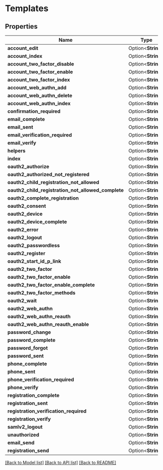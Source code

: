 # Templates

## Properties

Name | Type | Description | Notes
------------ | ------------- | ------------- | -------------
**account_edit** | Option<**String**> |  | [optional]
**account_index** | Option<**String**> |  | [optional]
**account_two_factor_disable** | Option<**String**> |  | [optional]
**account_two_factor_enable** | Option<**String**> |  | [optional]
**account_two_factor_index** | Option<**String**> |  | [optional]
**account_web_authn_add** | Option<**String**> |  | [optional]
**account_web_authn_delete** | Option<**String**> |  | [optional]
**account_web_authn_index** | Option<**String**> |  | [optional]
**confirmation_required** | Option<**String**> |  | [optional]
**email_complete** | Option<**String**> |  | [optional]
**email_sent** | Option<**String**> |  | [optional]
**email_verification_required** | Option<**String**> |  | [optional]
**email_verify** | Option<**String**> |  | [optional]
**helpers** | Option<**String**> |  | [optional]
**index** | Option<**String**> |  | [optional]
**oauth2_authorize** | Option<**String**> |  | [optional]
**oauth2_authorized_not_registered** | Option<**String**> |  | [optional]
**oauth2_child_registration_not_allowed** | Option<**String**> |  | [optional]
**oauth2_child_registration_not_allowed_complete** | Option<**String**> |  | [optional]
**oauth2_complete_registration** | Option<**String**> |  | [optional]
**oauth2_consent** | Option<**String**> |  | [optional]
**oauth2_device** | Option<**String**> |  | [optional]
**oauth2_device_complete** | Option<**String**> |  | [optional]
**oauth2_error** | Option<**String**> |  | [optional]
**oauth2_logout** | Option<**String**> |  | [optional]
**oauth2_passwordless** | Option<**String**> |  | [optional]
**oauth2_register** | Option<**String**> |  | [optional]
**oauth2_start_id_p_link** | Option<**String**> |  | [optional]
**oauth2_two_factor** | Option<**String**> |  | [optional]
**oauth2_two_factor_enable** | Option<**String**> |  | [optional]
**oauth2_two_factor_enable_complete** | Option<**String**> |  | [optional]
**oauth2_two_factor_methods** | Option<**String**> |  | [optional]
**oauth2_wait** | Option<**String**> |  | [optional]
**oauth2_web_authn** | Option<**String**> |  | [optional]
**oauth2_web_authn_reauth** | Option<**String**> |  | [optional]
**oauth2_web_authn_reauth_enable** | Option<**String**> |  | [optional]
**password_change** | Option<**String**> |  | [optional]
**password_complete** | Option<**String**> |  | [optional]
**password_forgot** | Option<**String**> |  | [optional]
**password_sent** | Option<**String**> |  | [optional]
**phone_complete** | Option<**String**> |  | [optional]
**phone_sent** | Option<**String**> |  | [optional]
**phone_verification_required** | Option<**String**> |  | [optional]
**phone_verify** | Option<**String**> |  | [optional]
**registration_complete** | Option<**String**> |  | [optional]
**registration_sent** | Option<**String**> |  | [optional]
**registration_verification_required** | Option<**String**> |  | [optional]
**registration_verify** | Option<**String**> |  | [optional]
**samlv2_logout** | Option<**String**> |  | [optional]
**unauthorized** | Option<**String**> |  | [optional]
**email_send** | Option<**String**> |  | [optional]
**registration_send** | Option<**String**> |  | [optional]

[[Back to Model list]](../README.md#documentation-for-models) [[Back to API list]](../README.md#documentation-for-api-endpoints) [[Back to README]](../README.md)


